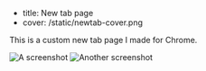 - title: New tab page
- cover: /static/newtab-cover.png

This is a custom new tab page I made for Chrome.

![A screenshot](/static/newtab-1.png)
![Another screenshot](/static/newtab-2.png)

